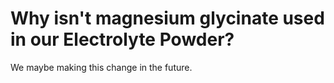 # Why isn't magnesium glycinate used in our Electrolyte Powder?

We maybe making this change in the future.